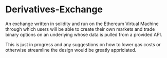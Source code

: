 # Derivatives-Exchange
An exchange written in solidity and run on the Ethereum Virtual Machine through which users will be able to create their own markets and trade binary options on an underlying whose data is pulled from a provided API.

This is just in progress and any suggestions on how to lower gas costs or otherwise streamline the design would be greatly appriciated.
